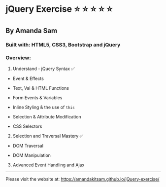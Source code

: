 # jQuery Exercise :star: :star: :star: :star: :star:

## By Amanda Sam

### Built with: HTML5, CSS3, Bootstrap and jQuery

### Overview:

1. Understand - jQuery Syntax :white_check_mark:

- Event & Effects

- Text, Val & HTML Functions

- Form Events & Variables

- Inline Styling & the use of `this`

- Selection & Attribute Modification

- CSS Selectors

2. Selection and Traversal Mastery :white_check_mark:

- DOM Traversal

- DOM Manipulation

3. Advanced Event Handling and Ajax

---
Please visit the website at: https://amandakitsam.github.io/jQuery-exercise/
